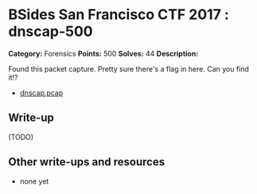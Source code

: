 # BSides San Francisco CTF 2017 : dnscap-500

**Category:** Forensics
**Points:** 500
**Solves:** 44
**Description:**

Found this packet capture. Pretty sure there's a flag in here. Can you find it!?

* [dnscap.pcap](dnscap.pcap)


## Write-up

(TODO)

## Other write-ups and resources

* none yet
